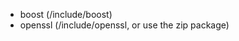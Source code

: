 + boost (<boost root>/include/boost)
+ openssl (<openssl root>/include/openssl, or use the zip package)